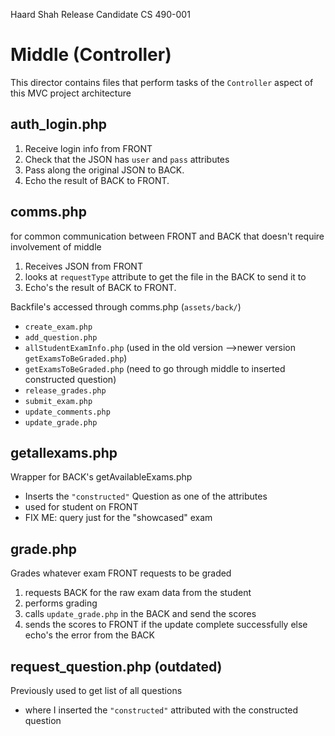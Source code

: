 Haard Shah
Release Candidate
CS 490-001

# Middle (Controller)
This director contains files that perform tasks of the `Controller` aspect of this MVC project architecture

## auth_login.php
1. Receive login info from FRONT
2. Check that the JSON has `user` and `pass` attributes
3. Pass along the original JSON to BACK.
4. Echo the result of BACK to FRONT.

## comms.php
for common communication between FRONT and BACK that doesn't require involvement of middle
1. Receives JSON from FRONT
2. looks at `requestType` attribute to get the file in the BACK to send it to
3. Echo's the result of BACK to FRONT.

Backfile's accessed through comms.php (`assets/back/`)
- `create_exam.php`
- `add_question.php`
- `allStudentExamInfo.php` (used in the old version -->newer version `getExamsToBeGraded.php`)
- `getExamsToBeGraded.php` (need to go through middle to inserted constructed question)
- `release_grades.php`
- `submit_exam.php`
- `update_comments.php`
- `update_grade.php`

## getallexams.php
Wrapper for BACK's getAvailableExams.php
- Inserts the `"constructed"` Question as one of the attributes 
- used for student on FRONT
- FIX ME: query just for the "showcased" exam 

## grade.php
Grades whatever exam FRONT requests to be graded
1. requests BACK for the raw exam data from the student
2. performs grading
3. calls `update_grade.php` in the BACK and send the scores
4. sends the scores to FRONT if the update complete successfully else echo's the error from the BACK

## request_question.php (outdated)
Previously used to get list of all questions
- where I inserted the `"constructed"` attributed with the constructed question








